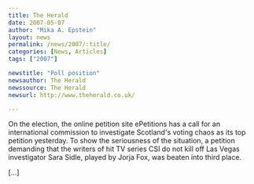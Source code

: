 ```yaml
---
title: The Herald 
date: 2007-05-07
author: "Mika A. Epstein"
layout: news
permalink: /news/2007/:title/
categories: [News, Articles]
tags: ["2007"]

newstitle: "Poll position"
newsauthor: The Herald
newssource: The Herald
newsurl: http://www.theherald.co.uk/

---
```


On the election, the online petition site ePetitions has a call for an international commission to investigate Scotland's voting chaos as its top petition yesterday. To show the seriousness of the situation, a petition demanding that the writers of hit TV series CSI do not kill off Las Vegas investigator Sara Sidle, played by Jorja Fox, was beaten into third place.

[...]